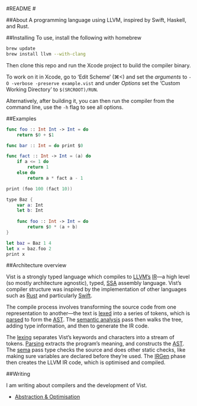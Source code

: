 #README #

##About
A programming language using LLVM, inspired by Swift, Haskell, and Rust.


##Installing
To use, install the following with homebrew

``` bash
brew update
brew install llvm --with-clang
``` 

Then clone this repo and run the Xcode project to build the compiler binary.

To work on it in Xcode, go to ‘Edit Scheme’ (⌘<) and set the *arguments* to `-O -verbose -preserve example.vist` and under *Options* set the ‘Custom Working Directory’ to `$(SRCROOT)/RUN`.

Alternatively, after building it, you can then run the compiler from the command line, use the `-h` flag to see all options.

##Examples

```swift
func foo :: Int Int -> Int = do
    return $0 + $1

func bar :: Int = do print $0

func fact :: Int -> Int = (a) do
    if a <= 1 do
        return 1
    else do
        return a * fact a - 1

print (foo 100 (fact 10))

type Baz {
    var a: Int
    let b: Int
    
    func foo :: Int -> Int = do 
        return $0 * (a + b)
}

let baz = Baz 1 4
let x = baz.foo 2
print x

```
##Architecture overview

Vist is a strongly typed language which compiles to [LLVM’s](https://en.wikipedia.org/wiki/LLVM#LLVM_Intermediate_Representation) [IR](http://llvm.org/docs/LangRef.html)—a high level (so mostly architecture agnostic), typed, [SSA](https://en.wikipedia.org/wiki/Static_single_assignment_form) assembly language. Vist’s compiler structure was inspired by the implementation of other languages such as [Rust](https://github.com/rust-lang/rust) and particularly [Swift](https://github.com/apple/swift).
 
The compile process involves transforming the source code from one representation to another—the text is [lexed](https://en.wikipedia.org/wiki/Lexical_analysis) into a series of tokens, which is [parsed](https://en.wikipedia.org/wiki/Parsing#Computer_languages) to form the [AST](https://en.wikipedia.org/wiki/Abstract_syntax_tree). The [semantic analysis](https://en.wikibooks.org/wiki/Compiler_Construction/Semantic_Analysis) pass then walks the tree, adding type information, and then to generate the IR code.

The [lexing](../VistLexer/Lexer.swift) separates Vist’s keywords and characters into a stream of tokens. [Parsing](../VistAST/Parser.swift) extracts the program’s meaning, and constructs the [AST](../VistAST/Expr.swift). The [sema](../VistSema/Sema.swift) pass type checks the source and does other static checks, like making sure variables are declared before they’re used. The [IRGen](../VistIRGen/IRGen.swift) phase then creates the LLVM IR code, which is optimised and compiled.


##Writing

I am writing about compilers and the development of Vist.

- [Abstraction & Optimisation](Posts/Abstraction_and_Optimisation.md)


